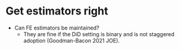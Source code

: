 # Get estimators right
- Can FE estimators be maintained?
  - They are fine if the DiD setting is binary and is not staggered adoption (Goodman-Bacon 2021 JOE).
